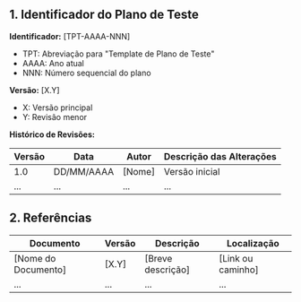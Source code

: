 ## 1. Identificador do Plano de Teste

**Identificador:** [TPT-AAAA-NNN]

- TPT: Abreviação para "Template de Plano de Teste"
- AAAA: Ano atual
- NNN: Número sequencial do plano

**Versão:** [X.Y]

- X: Versão principal
- Y: Revisão menor

**Histórico de Revisões:**

| Versão | Data | Autor | Descrição das Alterações |
| --- | --- | --- | --- |
| 1.0 | DD/MM/AAAA | [Nome] | Versão inicial |
| ... | ... | ... | ... |

## 2. Referências

| Documento | Versão | Descrição | Localização |
| --- | --- | --- | --- |
| [Nome do Documento] | [X.Y] | [Breve descrição] | [Link ou caminho] |
| ... | ... | ... | ... |